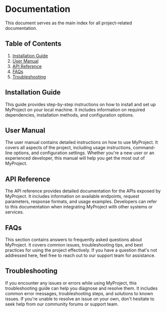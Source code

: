 # Documentation

This document serves as the main index for all project-related documentation.

## Table of Contents

1. [Installation Guide](installation.md)
2. [User Manual](user_manual.md)
3. [API Reference](api_reference.md)
4. [FAQs](faqs.md)
5. [Troubleshooting](troubleshooting.md)

## Installation Guide

This guide provides step-by-step instructions on how to install and set up MyProject on your local machine. It includes information on required dependencies, installation methods, and configuration options.

## User Manual

The user manual contains detailed instructions on how to use MyProject. It covers all aspects of the project, including usage instructions, command-line options, and configuration settings. Whether you're a new user or an experienced developer, this manual will help you get the most out of MyProject.

## API Reference

The API reference provides detailed documentation for the APIs exposed by MyProject. It includes information on available endpoints, request parameters, response formats, and usage examples. Developers can refer to this documentation when integrating MyProject with other systems or services.

## FAQs

This section contains answers to frequently asked questions about MyProject. It covers common issues, troubleshooting tips, and best practices for using the project effectively. If you have a question that's not addressed here, feel free to reach out to our support team for assistance.

## Troubleshooting

If you encounter any issues or errors while using MyProject, this troubleshooting guide can help you diagnose and resolve them. It includes common error messages, troubleshooting steps, and solutions to known issues. If you're unable to resolve an issue on your own, don't hesitate to seek help from our community forums or support team.

